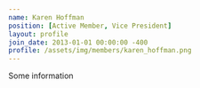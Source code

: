 ```yaml
---
name: Karen Hoffman
position: [Active Member, Vice President]
layout: profile
join_date: 2013-01-01 00:00:00 -400
profile: /assets/img/members/karen_hoffman.png
---
```

Some information